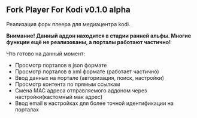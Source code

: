 ## Fork Player For Kodi v0.1.0 alpha

Реализация форк плеера для медиацентра kodi. 

**Внимание! Данный аддон находится в стадии ранней альфы. Многие функции ещё не реализованы, а порталы работают частично!**

Что готово на данный момент:

- Просмотр порталов в json формате
- Просмотр порталов в xml формате (работает частично)
- Ввод данных на портале (авторизация, поиск, настройки)
- Просмотр контента по прямым ссылкам
- Смена MAC адреса отправляемого аддоном через настройки(кастомный мак адрес)
- Ввод email в настройках для более точной идентификации на порталах